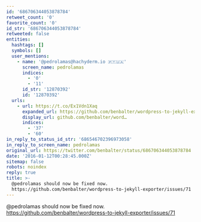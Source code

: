 ```yaml
---
id: '686706344053878784'
retweet_count: '0'
favorite_count: '0'
id_str: '686706344053878784'
retweeted: false
entities:
  hashtags: []
  symbols: []
  user_mentions:
    - name: '@pedrolamas@hachyderm.io 🇵🇹🇺🇦'
      screen_name: pedrolamas
      indices:
        - '0'
        - '11'
      id_str: '12870392'
      id: '12870392'
  urls:
    - url: https://t.co/Ex1Vdn1Xaq
      expanded_url: https://github.com/benbalter/wordpress-to-jekyll-exporter/issues/71
      display_url: github.com/benbalter/word…
      indices:
        - '37'
        - '60'
in_reply_to_status_id_str: '686546702396973058'
in_reply_to_screen_name: pedrolamas
original_url: https://twitter.com/benbalter/status/686706344053878784
date: '2016-01-12T00:28:45.000Z'
sitemap: false
robots: noindex
reply: true
title: >-
  @pedrolamas should now be fixed now.
  https://github.com/benbalter/wordpress-to-jekyll-exporter/issues/71
---
```


@pedrolamas should now be fixed now. https://github.com/benbalter/wordpress-to-jekyll-exporter/issues/71